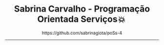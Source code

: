 <h1 align="center"> Sabrina Carvalho - Programação Orientada Serviços 💥  </h1>
<p align="center"> https://github.com/sabrinagiota/poSs-4 </p> <hr>
